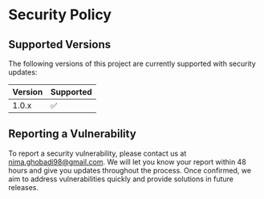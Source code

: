 # Security Policy

## Supported Versions

The following versions of this project are currently supported with security updates:

| Version | Supported          |
| ------- | ------------------ |
| 1.0.x   | :white_check_mark: |

## Reporting a Vulnerability

To report a security vulnerability, please contact us at nima.ghobadi98@gmail.com. 
We will let you know your report within 48 hours and give you updates throughout the process. 
Once confirmed, we aim to address vulnerabilities quickly and provide solutions in future releases.
